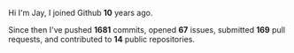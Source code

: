 Hi I'm Jay, I joined Github **10** years ago.

Since then I've pushed **1681** commits, opened **67** issues, submitted **169** pull requests, and contributed to **14** public repositories.
